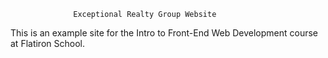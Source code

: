                   Exceptional Realty Group Website
                  
  This is an example site for the Intro to Front-End Web Development course at Flatiron School.
